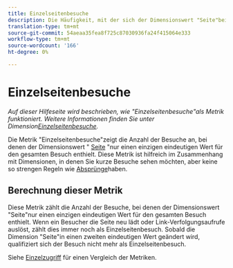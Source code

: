 ```yaml
---
title: Einzelseitenbesuche
description: Die Häufigkeit, mit der sich der Dimensionswert "Seite"bei einem Besuch nicht geändert hat.
translation-type: tm+mt
source-git-commit: 54aeaa35fea8f725c87030936fa24f415064e333
workflow-type: tm+mt
source-wordcount: '166'
ht-degree: 0%

---
```



# Einzelseitenbesuche

*Auf dieser Hilfeseite wird beschrieben, wie &quot;Einzelseitenbesuche&quot;als Metrik funktioniert. Weitere Informationen finden Sie unter Dimension[Einzelseitenbesuche](../dimensions/single-page-visits.md).*

Die Metrik &quot;Einzelseitenbesuche&quot;zeigt die Anzahl der Besuche an, bei denen der Dimensionswert &quot; [Seite](../dimensions/page.md) &quot;nur einen einzigen eindeutigen Wert für den gesamten Besuch enthielt. Diese Metrik ist hilfreich im Zusammenhang mit Dimensionen, in denen Sie kurze Besuche sehen möchten, aber keine so strengen Regeln wie [Absprünge](bounces.md)haben.

## Berechnung dieser Metrik

Diese Metrik zählt die Anzahl der Besuche, bei denen der Dimensionswert &quot;Seite&quot;nur einen einzigen eindeutigen Wert für den gesamten Besuch enthielt. Wenn ein Besucher die Seite neu lädt oder Link-Verfolgungsaufrufe auslöst, zählt dies immer noch als Einzelseitenbesuch. Sobald die Dimension &quot;Seite&quot;in einen zweiten eindeutigen Wert geändert wird, qualifiziert sich der Besuch nicht mehr als Einzelseitenbesuch.

Siehe [Einzelzugriff](single-access.md) für einen Vergleich der Metriken.
